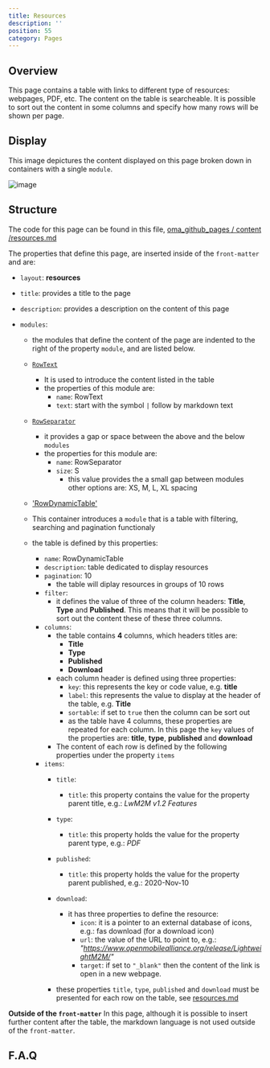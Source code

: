 ```yaml
---
title: Resources
description: ''
position: 55
category: Pages
---
```

## Overview
This page contains a table with links to different type of resources: webpages, PDF, etc.
The content on the table is searcheable. It is possible to sort out the content in some columns and specify how many rows will be shown per page.

## Display
This image depictures the content displayed on this page broken down in containers with a single `module`.

![image](https://user-images.githubusercontent.com/3258579/147797815-f0bd7b73-d18e-4975-b5f0-6498fa29c887.png)

## Structure
The code for this page can be found in this file, [oma_github_pages / content /resources.md](https://raw.githubusercontent.com/OpenMobileAlliance/oma_github_pages/main/content/resources.md)

The properties that define this page, are inserted inside of the `front-matter` and are:

* `layout`: **resources**

* `title`:  provides a title to the page

* `description`: provides a description on the content of this page

* `modules`:
    * the modules that define the content of the page are indented to the right of the property `module`, and are listed below.

    * [`RowText`](https://openmobilealliance.github.io/githubpages-doc-guidelines/RowText)
        * It is used to introduce the content listed in the table
        * the properties of this module are:
            * `name`: RowText
            * `text`: start with the symbol `|` follow by markdown text

    * [`RowSeparator`](https://openmobilealliance.github.io/githubpages-doc-guidelines/RowSeparator)
        * it provides a gap or space between the above and the below `modules`
        * the properties for this module are:
            * `name`: RowSeparator
            * `size`: S 
                * this value provides the a small gap between modules other options are: XS, M, L, XL spacing

    * ['RowDynamicTable'](https://openmobilealliance.github.io/githubpages-doc-guidelines/RowDynamicTable)
    * This container introduces a `module` that is a table with filtering, searching and pagination functionaly
    * the table is defined by this properties:
        * `name`: RowDynamicTable
        * `description`: table dedicated to display resources
        * `pagination`: 10
            * the table will diplay resources in groups of 10 rows
        * `filter`:
            * it defines the value of three of the column headers: **Title**, **Type** and **Published**. This means that it will be possible to sort out the content these of these three columns.
        * `columns`:
            * the table contains **4** columns, which headers titles are:
                * **Title**
                * **Type**
                * **Published**
                * **Download**
            * each column header is defined using three properties:
                * `key`: this represents the key or code value, e.g. **title**
                * `label`: this represents the value to display at the header of the table, e.g. **Title**
                * `sortable`: if set to `true` then the column can be sort out
                * as the table have 4 columns, these properties are repeated for each column. In this page the `key` values of the properties are: **title**, **type**, **published** and **download**
            * The content of each row is defined by the following properties under the property `items`
        * `items`:
            * `title`:
                * `title`: this property contains the value for the property parent title, e.g.: *LwM2M v1.2 Features*
            * `type`:
                * `title`: this property holds the value for the property parent type, e.g.: *PDF*
            * `published`:
                * `title`: this property holds the value for the property parent published, e.g.: 2020-Nov-10
            * `download`:
                * it has three properties to define the resource:
                   * `icon`: it is a pointer to an external database of icons, e.g.: fas download (for a download icon)
                   * `url`: the value of the URL to point to, e.g.: *"https://www.openmobilealliance.org/release/LightweightM2M/"*
                   * `target`: if set to `"_blank"` then the content of the link is open in a new webpage.

            * these properties `title`, `type`, `published` and `download` must be presented for each row on the table, see [resources.md](https://raw.githubusercontent.com/OpenMobileAlliance/oma_github_pages/main/content/resources.md)


**Outside of the `front-matter`**
In this page, although it is possible to insert further content after the table, the markdown language is not used outside of the `front-matter`.

## F.A.Q


